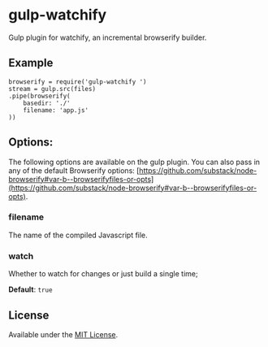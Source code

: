gulp-watchify
==============
Gulp plugin for watchify, an incremental browserify builder.

## Example
````
browserify = require('gulp-watchify	')
stream = gulp.src(files)
.pipe(browserify(
	basedir: './'
	filename: 'app.js'
))
````

## Options:

The following options are available on the gulp plugin. You can also pass in any of the default Browserify options: [https://github.com/substack/node-browserify#var-b--browserifyfiles-or-opts](https://github.com/substack/node-browserify#var-b--browserifyfiles-or-opts).

### filename
The name of the compiled Javascript file.

### watch
Whether to watch for changes or just build a single time;

__Default__: `true`

## License
Available under the [MIT License](LICENSE.md).
